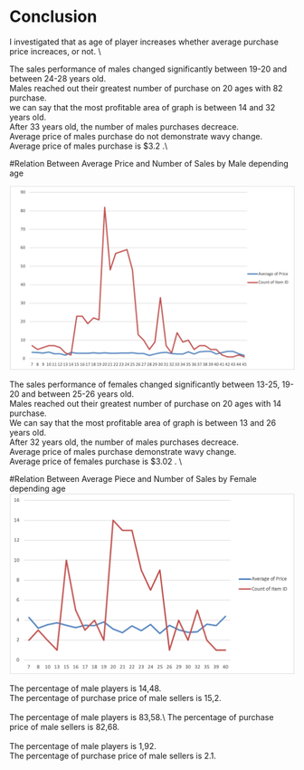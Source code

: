 # Conclusion

I investigated that as age of player increases whether average purchase price increaces, or not. \

The sales performance of males changed significantly between 19-20 and between 24-28 years old.\
Males reached out their greatest number of purchase on 20 ages with 82 purchase.\
we can say that the most profitable area of graph is between 14 and 32 years old.\
After 33 years old, the number of males purchases decreace.\
Average price of males purchase do not demonstrate wavy change.\
Average price of males purchase is $3.2 .\

#Relation Between Average Price and Number of Sales by Male depending age

![alt text](https://github.com/warshophysical/pandas-challenge/blob/main/HeroesOfPymoli/Resources/Picture1.png?raw=true)


The sales performance of females changed significantly between 13-25, 19-20 and between 25-26 years old.\
Males reached out their greatest number of purchase on 20 ages with 14 purchase.\
We can say that the most profitable area of graph is between 13 and 26 years old.\
After 32 years old, the number of males purchases decreace. \
Average price of males purchase demonstrate wavy change. \
Average price of females purchase is $3.02 . \

#Relation Between Average Piece and Number of Sales by Female depending age
![alt text](https://github.com/warshophysical/pandas-challenge/blob/main/HeroesOfPymoli/Resources/Picture2.png?raw=true)



The percentage of male players is 14,48. \
The percentage of purchase price of male sellers is 15,2. \
\
The percentage of male players is 83,58.\ 
The percentage of purchase price of male sellers is 82,68. \
\
The percentage of male players is 1,92. \
The percentage of purchase price of male sellers is 2.1. 


